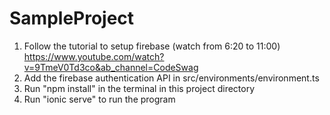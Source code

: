 # SampleProject

1. Follow the tutorial to setup firebase (watch from 6:20 to 11:00)  https://www.youtube.com/watch?v=9TmeV0Td3co&ab_channel=CodeSwag 
2. Add the firebase authentication API in src/environments/environment.ts
3. Run "npm install" in the terminal in this project directory
4. Run "ionic serve" to run the program
